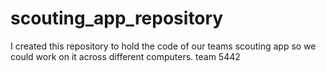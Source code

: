 # scouting_app_repository
I created this repository to hold the code of our teams scouting app so we could work on it across different computers.
team 5442
